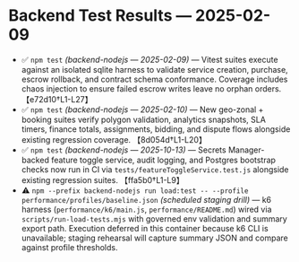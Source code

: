 # Backend Test Results — 2025-02-09

- ✅ `npm test` *(backend-nodejs — 2025-02-09)* — Vitest suites execute against an isolated sqlite harness to validate service creation, purchase, escrow rollback, and contract schema conformance. Coverage includes chaos injection to ensure failed escrow writes leave no orphan orders. 【e72d10†L1-L27】
- ✅ `npm test` *(backend-nodejs — 2025-02-10)* — New geo-zonal + booking suites verify polygon validation, analytics snapshots, SLA timers, finance totals, assignments, bidding, and dispute flows alongside existing regression coverage. 【8d054d†L1-L20】
- ✅ `npm test` *(backend-nodejs — 2025-10-13)* — Secrets Manager-backed feature toggle service, audit logging, and Postgres bootstrap checks now run in CI via `tests/featureToggleService.test.js` alongside existing regression suites. 【ffa5b0†L1-L9】
- ⚠️ `npm --prefix backend-nodejs run load:test -- --profile performance/profiles/baseline.json` *(scheduled staging drill)* — k6 harness (`performance/k6/main.js`, `performance/README.md`) wired via `scripts/run-load-tests.mjs` with governed env validation and summary export path. Execution deferred in this container because k6 CLI is unavailable; staging rehearsal will capture summary JSON and compare against profile thresholds.
